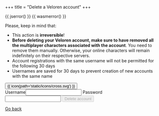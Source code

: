 +++
title = "Delete a Veloren account"
+++

<div class="account">
  {{ jserror() }}
  {{ wasmerror() }}
  <p>Please, keep in mind that:</p>
  <ul>
    <li>This action is <b>irreversible</b>!</li>
    <li><b>Before deleting your Veloren account, make sure to have removed all the multiplayer characters associated with the account</b>. You need to remove them manually. Otherwise, your online characters will remain indefinitely on their respective servers.</li>
    <li>Account registrations with the same username will not be permitted for the following 30 days</li>
    <li>Usernames are saved for 30 days to prevent creation of new accounts with the same name</li>
  </ul>
  <form onsubmit="window.postToBackendDeleteAccount(event)">
    <div id="alertbox" class="alertbox">
      <span id="alerttext" class="alerttext"></span>
      <button type="button" class="closebtn" onclick="window.closeAlert();">{{ icon(path='static/icons/cross.svg') }}</button>
    </div>
    <label>Username<input type="text" required name="username"></label>
    <label>Password<input type="password" required name="password"></label>
    <button type="submit" class="button-delete js-enable" disabled="disabled">Delete account</button>
  </form>
  <a id="go-back" href="/account/create-account">Go back</a>
</div>
